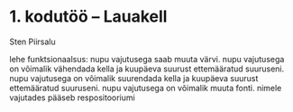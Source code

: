 # 1. kodutöö – Lauakell

Sten Piirsalu


lehe funktsionaalsus:
	nupu vajutusega saab muuta värvi.
	nupu vajutusega on võimalik vähendada kella ja kuupäeva suurust ettemääratud suuruseni.
	nupu vajutusega on võimalik suurendada kella ja kuupäeva suurust ettemääratud suuruseni.
	nupu vajutusega on võimalik muuta fonti.
	nimele vajutades pääseb respositooriumi

[logo]: https://gyazo.com/69587eac7072fa51fb14ee9adcfa3b85 "ekraanitõmmis"

	

    